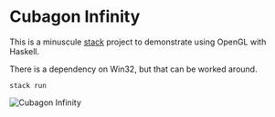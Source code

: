 # Cubagon Infinity

This is a minuscule [stack](https://docs.haskellstack.org/en/stable/) project to demonstrate using OpenGL with Haskell.

There is a dependency on Win32, but that can be worked around.

`stack run`

![Cubagon Infinity](https://user-images.githubusercontent.com/3183562/212530590-17aa04a6-3d7d-43fe-a35b-084255240051.png)
